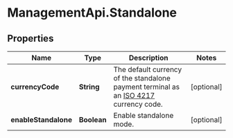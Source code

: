 # ManagementApi.Standalone

## Properties

Name | Type | Description | Notes
------------ | ------------- | ------------- | -------------
**currencyCode** | **String** | The default currency of the standalone payment terminal as an [ISO 4217](https://en.wikipedia.org/wiki/ISO_4217) currency code. | [optional] 
**enableStandalone** | **Boolean** | Enable standalone mode. | [optional] 


